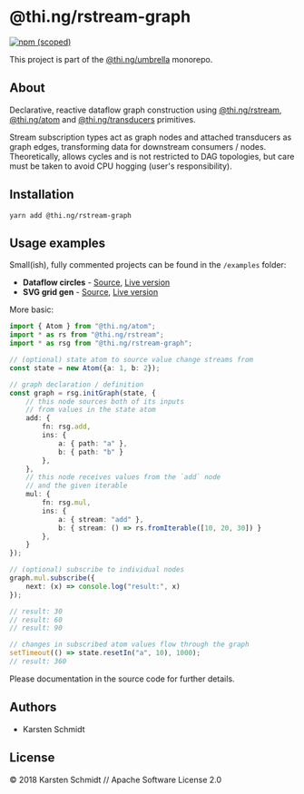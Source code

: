 # @thi.ng/rstream-graph

[![npm (scoped)](https://img.shields.io/npm/v/@thi.ng/rstream-graph.svg)](https://www.npmjs.com/package/@thi.ng/rstream-graph)

This project is part of the
[@thi.ng/umbrella](https://github.com/thi-ng/umbrella/) monorepo.

## About

Declarative, reactive dataflow graph construction using
[@thi.ng/rstream](https://github.com/thi-ng/umbrella/tree/master/packages/rstream),
[@thi.ng/atom](https://github.com/thi-ng/umbrella/tree/master/packages/atom) and [@thi.ng/transducers](https://github.com/thi-ng/umbrella/tree/master/packages/transducers)
primitives.

Stream subscription types act as graph nodes and attached transducers as graph edges, transforming data for downstream consumers / nodes. Theoretically, allows cycles and is not restricted to DAG topologies, but care must be taken to avoid CPU hogging (user's responsibility).

## Installation

```
yarn add @thi.ng/rstream-graph
```

## Usage examples

Small(ish), fully commented projects can be found in the `/examples` folder:

* **Dataflow circles** -
  [Source](https://github.com/thi-ng/umbrella/tree/master/examples/rstream-dataflow),
  [Live version](http://demo.thi.ng/umbrella/rstream-dataflow)
* **SVG grid gen** -
  [Source](https://github.com/thi-ng/umbrella/tree/master/examples/rstream-dataflow),
  [Live version](http://demo.thi.ng/umbrella/rstream-dataflow)

More basic:

```typescript
import { Atom } from "@thi.ng/atom";
import * as rs from "@thi.ng/rstream";
import * as rsg from "@thi.ng/rstream-graph";

// (optional) state atom to source value change streams from
const state = new Atom({a: 1, b: 2});

// graph declaration / definition
const graph = rsg.initGraph(state, {
    // this node sources both of its inputs
    // from values in the state atom
    add: {
        fn: rsg.add,
        ins: {
            a: { path: "a" },
            b: { path: "b" }
        },
    },
    // this node receives values from the `add` node
    // and the given iterable
    mul: {
        fn: rsg.mul,
        ins: {
            a: { stream: "add" },
            b: { stream: () => rs.fromIterable([10, 20, 30]) }
        },
    }
});

// (optional) subscribe to individual nodes
graph.mul.subscribe({
    next: (x) => console.log("result:", x)
});

// result: 30
// result: 60
// result: 90

// changes in subscribed atom values flow through the graph
setTimeout(() => state.resetIn("a", 10), 1000);
// result: 360
```

Please documentation in the source code for further details.

## Authors

- Karsten Schmidt

## License

&copy; 2018 Karsten Schmidt // Apache Software License 2.0
